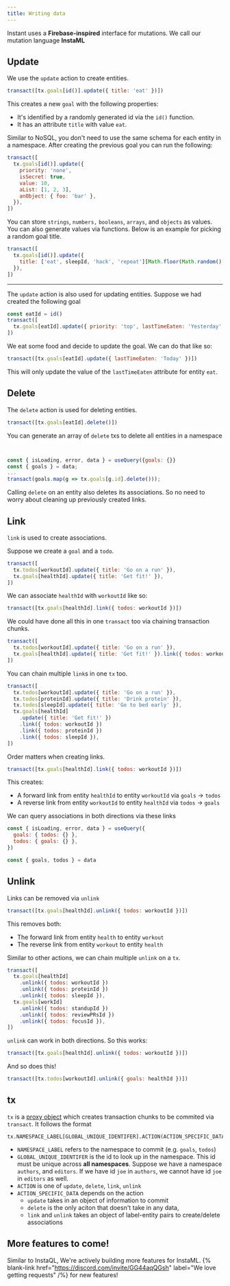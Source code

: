 ```yaml
---
title: Writing data
---
```


Instant uses a **Firebase-inspired** interface for mutations. We call our mutation language **InstaML**

## Update

We use the `update` action to create entities.

```javascript
transact([tx.goals[id()].update({ title: 'eat' })])
```

This creates a new `goal` with the following properties:

- It's identified by a randomly generated id via the `id()` function.
- It has an attribute `title` with value `eat`.

Similar to NoSQL, you don't need to use the same schema for each entity in a namespace. After creating the previous goal you can run the following:

```javascript
transact([
  tx.goals[id()].update({
    priority: 'none',
    isSecret: true,
    value: 10,
    aList: [1, 2, 3],
    anObject: { foo: 'bar' },
  }),
])
```

You can store `strings`, `numbers,` `booleans`, `arrays`, and `objects` as values. You can also generate values via functions. Below is an example for picking a random goal title.

```javascript
transact([
  tx.goals[id()].update({
    title: ['eat', sleepId, 'hack', 'repeat'][Math.floor(Math.random() * 4)],
  }),
])
```

---

The `update` action is also used for updating entities. Suppose we had created the following goal

```javascript
const eatId = id()
transact([
  tx.goals[eatId].update({ priority: 'top', lastTimeEaten: 'Yesterday' }),
])
```

We eat some food and decide to update the goal. We can do that like so:

```javascript
transact([tx.goals[eatId].update({ lastTimeEaten: 'Today' })])
```

This will only update the value of the `lastTimeEaten` attribute for entity `eat`.

## Delete

The `delete` action is used for deleting entities.

```javascript
transact([tx.goals[eatId].delete()])
```

You can generate an array of `delete` txs to delete all entities in a namespace

```javascript


const { isLoading, error, data } = useQuery({goals: {}}
const { goals } = data;
...
transact(goals.map(g => tx.goals[g.id].delete()));
```

Calling `delete` on an entity also deletes its associations. So no need to worry about cleaning up previously created links.

## Link

`link` is used to create associations.

Suppose we create a `goal` and a `todo`.

```javascript
transact([
  tx.todos[workoutId].update({ title: 'Go on a run' }),
  tx.goals[healthId].update({ title: 'Get fit!' }),
])
```

We can associate `healthId` with `workoutId` like so:

```javascript
transact([tx.goals[healthId].link({ todos: workoutId })])
```

We could have done all this in one `transact` too via chaining transaction chunks.

```javascript
transact([
  tx.todos[workoutId].update({ title: 'Go on a run' }),
  tx.goals[healthId].update({ title: 'Get fit!' }).link({ todos: workoutId }),
])
```

You can chain multiple `link`s in one `tx` too.

```javascript
transact([
  tx.todos[workoutId].update({ title: 'Go on a run' }),
  tx.todos[proteinId].update({ title: 'Drink protein' }),
  tx.todos[sleepId].update({ title: 'Go to bed early' }),
  tx.goals[healthId]
    .update({ title: 'Get fit!' })
    .link({ todos: workoutId })
    .link({ todos: proteinId })
    .link({ todos: sleepId }),
])
```

Order matters when creating links.

```javascript
transact([tx.goals[healthId].link({ todos: workoutId })])
```

This creates:

- A forward link from entity `healthId` to entity `workoutId` via `goals` -> `todos`
- A reverse link from entity `workoutId` to entity `healthId` via `todos` -> `goals`

We can query associations in both directions via these links

```javascript
const { isLoading, error, data } = useQuery({
  goals: { todos: {} },
  todos: { goals: {} },
})

const { goals, todos } = data
```

## Unlink

Links can be removed via `unlink`

```javascript
transact([tx.goals[healthId].unlink({ todos: workoutId })])
```

This removes both:

- The forward link from entity `health` to entity `workout`
- The reverse link from entity `workout` to entity `health`

Similar to other actions, we can chain multiple `unlink` on a `tx`.

```javascript
transact([
  tx.goals[healthId]
    .unlink({ todos: workoutId })
    .unlink({ todos: proteinId })
    .unlink({ todos: sleepId }),
  tx.goals[workId]
    .unlink({ todos: standupId })
    .unlink({ todos: reviewPRsId })
    .unlink({ todos: focusId }),
])
```

`unlink` can work in both directions. So this works:

```javascript
transact([tx.goals[healthId].unlink({ todos: workoutId })])
```

And so does this!

```javascript
transact([tx.todos[workoutId].unlink({ goals: healthId })])
```

## tx

`tx` is a [proxy object](https://developer.mozilla.org/en-US/docs/Web/JavaScript/Reference/Global_Objects/Proxy) which creates transaction chunks to be commited via `transact`. It follows the format

```
tx.NAMESPACE_LABEL[GLOBAL_UNIQUE_IDENTIFER].ACTION(ACTION_SPECIFIC_DATA)
```

- `NAMESPACE_LABEL` refers to the namespace to commit (e.g. `goals`, `todos`)
- `GLOBAL_UNIQUE_IDENTIFER` is the id to look up in the namespace. This id must be unique across **all namespaces**. Suppose we have a namespace `authors`, and `editors`. If we have id `joe` in `authors`, we cannot have id `joe` in `editors` as well.
- `ACTION` is one of `update`, `delete`, `link`, `unlink`
- `ACTION_SPECIFIC_DATA` depends on the action
  - `update` takes in an object of information to commit
  - `delete` is the only aciton that doesn't take in any data,
  - `link` and `unlink` takes an object of label-entity pairs to create/delete associations

## More features to come!

Similar to InstaQL, We're actively building more features for InstaML. {% blank-link href="https://discord.com/invite/GG44aqQGsh" label="We love getting requests" /%} for new features!
